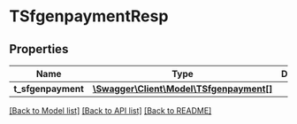 # TSfgenpaymentResp

## Properties
Name | Type | Description | Notes
------------ | ------------- | ------------- | -------------
**t_sfgenpayment** | [**\Swagger\Client\Model\TSfgenpayment[]**](TSfgenpayment.md) |  | [optional] 

[[Back to Model list]](../README.md#documentation-for-models) [[Back to API list]](../README.md#documentation-for-api-endpoints) [[Back to README]](../README.md)


